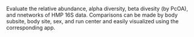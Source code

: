 Evaluate the relative abundance, alpha diversity, beta divesity (by PcOA), and nnetworks of HMP 16S data. Comparisons can be made by body subsite, body site, sex, and run center and easily visualized using the corresponding app.
